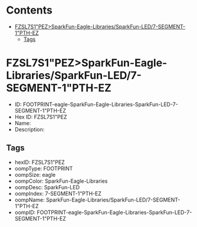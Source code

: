 



Contents
========

* [FZSL7S1&QUOT;PEZ>SparkFun-Eagle-Libraries/SparkFun-LED/7-SEGMENT-1&quot;PTH-EZ](#fzsl7s1quotpezsparkfun-eagle-librariessparkfun-led7-segment-1quotpth-ez)
	* [Tags](#tags)

# FZSL7S1&QUOT;PEZ>SparkFun-Eagle-Libraries/SparkFun-LED/7-SEGMENT-1&quot;PTH-EZ

- ID: FOOTPRINT-eagle-SparkFun-Eagle-Libraries-SparkFun-LED-7-SEGMENT-1&quot;PTH-EZ
- Hex ID: FZSL7S1&QUOT;PEZ
- Name: 
- Description: 

## Tags

- hexID: FZSL7S1&QUOT;PEZ
- oompType: FOOTPRINT
- oompSize: eagle
- oompColor: SparkFun-Eagle-Libraries
- oompDesc: SparkFun-LED
- oompIndex: 7-SEGMENT-1&quot;PTH-EZ
- oompName: SparkFun-Eagle-Libraries/SparkFun-LED/7-SEGMENT-1&quot;PTH-EZ
- oompID: FOOTPRINT-eagle-SparkFun-Eagle-Libraries-SparkFun-LED-7-SEGMENT-1&quot;PTH-EZ
